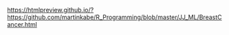 https://htmlpreview.github.io/?https://github.com/martinkabe/R_Programming/blob/master/JJ_ML/BreastCancer.html
